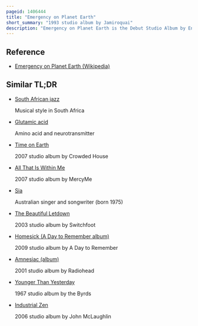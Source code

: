 ```yaml
---
pageid: 1406444
title: "Emergency on Planet Earth"
short_summary: "1993 studio album by Jamiroquai"
description: "Emergency on Planet Earth is the Debut Studio Album by English Funk and acid Jazz Band Jamiroquai, released on 14 June 1993 under Sony Soho Square. Prior its Release, the Band debuted in 1992 with 'when you Gon na learn' under Acid Jazz Records, and front-man Jay Kay was given a major-label Deal with Sony Music. The Album was produced as Kay formed the Band and is characterised by its acid Jazz Foundations, Layers of Instrumentation and socially charged Lyrics."
---
```


## Reference

- [Emergency on Planet Earth (Wikipedia)](https://en.wikipedia.org/?curid=1406444)

## Similar TL;DR

- [South African jazz](/tldr/en/south-african-jazz)

  Musical style in South Africa

- [Glutamic acid](/tldr/en/glutamic-acid)

  Amino acid and neurotransmitter

- [Time on Earth](/tldr/en/time-on-earth)

  2007 studio album by Crowded House

- [All That Is Within Me](/tldr/en/all-that-is-within-me)

  2007 studio album by MercyMe

- [Sia](/tldr/en/sia)

  Australian singer and songwriter (born 1975)

- [The Beautiful Letdown](/tldr/en/the-beautiful-letdown)

  2003 studio album by Switchfoot

- [Homesick (A Day to Remember album)](/tldr/en/homesick-a-day-to-remember-album)

  2009 studio album by A Day to Remember

- [Amnesiac (album)](/tldr/en/amnesiac-album)

  2001 studio album by Radiohead

- [Younger Than Yesterday](/tldr/en/younger-than-yesterday)

  1967 studio album by the Byrds

- [Industrial Zen](/tldr/en/industrial-zen)

  2006 studio album by John McLaughlin
